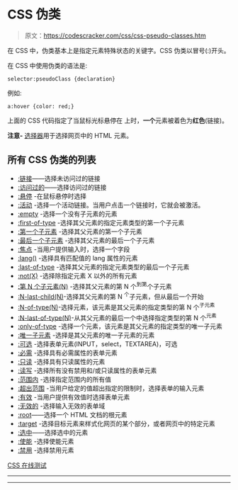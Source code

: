 # CSS 伪类

> 原文：<https://codescracker.com/css/css-pseudo-classes.htm>

在 CSS 中，伪类基本上是指定元素特殊状态的关键字。CSS 伪类以冒号(:)开头。

在 CSS 中使用伪类的语法是:

```
selector:pseudoClass {declaration}
```

例如:

```
a:hover {color: red;}
```

上面的 CSS 代码指定了当鼠标光标悬停在 上时，**一个**元素被着色为**红色**(链接)。

**注意-** [选择器](/css/css-selectors.htm)用于选择网页中的 HTML 元素。

## 所有 CSS 伪类的列表

*   [:链接](/css/css-anchor-pseudo-classes.htm)——选择未访问过的链接
*   [:访问过的](/css/css-anchor-pseudo-classes.htm)——选择访问过的链接
*   [:悬停](/css/css-anchor-pseudo-classes.htm) -在鼠标悬停时选择
*   [:活动](/css/css-anchor-pseudo-classes.htm) -选择一个活动链接。当用户点击一个链接时，它就会被激活。
*   [:empty](/css/css-empty-class.htm) -选择一个没有子元素的元素
*   [:first-of-type](/css/css-first-of-type-class.htm) -选择其父元素的指定元素类型的第一个子元素
*   [:第一个子元素](/css/css-first-child-class.htm) -选择其父元素的第一个子元素
*   [:最后一个子元素](/css/css-last-child-class.htm) -选择其父元素的最后一个子元素
*   [:焦点](/css/css-focus-class.htm) -当用户提供输入时，选择一个字段
*   [:lang()](/css/css-language-pseudo-class.htm) -选择具有匹配值的 lang 属性的元素
*   [:last-of-type](/css/css-last-of-type-class.htm) -选择其父元素的指定元素类型的最后一个子元素
*   [:not(X)](/css/css-negation-pseudo-class.htm) -选择除指定元素 X 以外的所有元素
*   [:第 N 个子元素(N)](/css/css-nth-child-class.htm) -选择其父元素的第 N 个<sup>到第</sup>个子元素
*   [:N-last-child(N)](/css/css-nth-last-child-class.htm)-选择其父元素的第 N <sup>个</sup>子元素，但从最后一个开始
*   [:N-of-type(N)](/css/css-nth-of-type-class.htm)-选择元素，该元素是其父元素的指定类型的第 N 个<sup>子元素</sup>
*   [:N-last-of-type(N)](/css/css-nth-last-of-type-class.htm)-从其父元素的最后一个中选择指定类型的第 N 个<sup>元素</sup>
*   [:only-of-type](/css/css-only-of-type-class.htm) -选择一个元素，该元素是其父元素的指定类型的唯一子元素
*   [:唯一子元素](/css/css-only-child-class.htm) -选择是其父元素的唯一子元素的元素
*   [:可选](/css/css-optional-class.htm) -选择表单元素(INPUT，select，TEXTAREA)，可选
*   [:必需](/css/css-required-class.htm) -选择具有必需属性的表单元素
*   [:只读](/css/css-read-only-class.htm) -选择具有只读属性的元素
*   [:读写](/css/css-read-write-class.htm) -选择所有没有禁用和/或只读属性的表单元素
*   [:范围内](/css/css-in-range-class.htm) -选择指定范围内的所有值
*   [:超出范围](/css/css-out-of-range-class.htm) -当用户给定的值超出指定的限制时，选择表单的输入元素
*   [:有效](/css/css-valid-class.htm) -当用户提供有效值时选择表单元素
*   [:无效的](/css/css-invalid-class.htm) -选择输入无效的表单域
*   [:root](/css/css-root-class.htm)——选择一个 HTML 文档的根元素
*   [:target](/css/css-target-pseudo-class.htm) -选择目标元素来样式化网页的某个部分，或者网页中的特定元素
*   [:选中](/css/css-ui-element-states-pseudo-classes.htm)——选择选中的元素
*   [:使能](/css/css-ui-element-states-pseudo-classes.htm) -选择使能元素
*   [:禁用](/css/css-ui-element-states-pseudo-classes.htm) -选择禁用元素

[CSS 在线测试](/exam/showtest.php?subid=5)

* * *

* * *